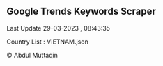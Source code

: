 

## Google Trends Keywords Scraper 
 
Last Update 29-03-2023 , 08:43:35

Country List :
VIETNAM.json



© Abdul Muttaqin 
